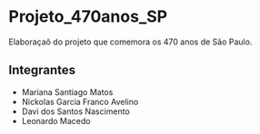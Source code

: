 # Projeto_470anos_SP
Elaboraçaõ do projeto que comemora os 470 anos de São Paulo.

## Integrantes
- Mariana Santiago Matos
- Nickolas Garcia Franco Avelino
- Davi dos Santos Nascimento
- Leonardo Macedo
